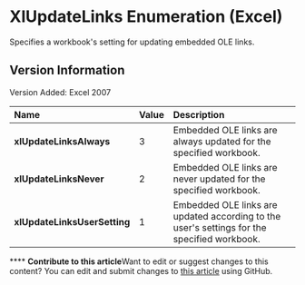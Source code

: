 
# XlUpdateLinks Enumeration (Excel)

Specifies a workbook's setting for updating embedded OLE links.


## Version Information

Version Added: Excel 2007 



|**Name**|**Value**|**Description**|
|:-----|:-----|:-----|
| **xlUpdateLinksAlways**|3|Embedded OLE links are always updated for the specified workbook.|
| **xlUpdateLinksNever**|2|Embedded OLE links are never updated for the specified workbook.|
| **xlUpdateLinksUserSetting**|1|Embedded OLE links are updated according to the user's settings for the specified workbook.|

****   **Contribute to this article**Want to edit or suggest changes to this content? You can edit and submit changes to  [this article](https://github.com/jhershey00/VBA_Excel_Test/OpenXMLCon/articles/8ddd9876-7c24-09dd-5b89-33804adc2097.md) using GitHub.

